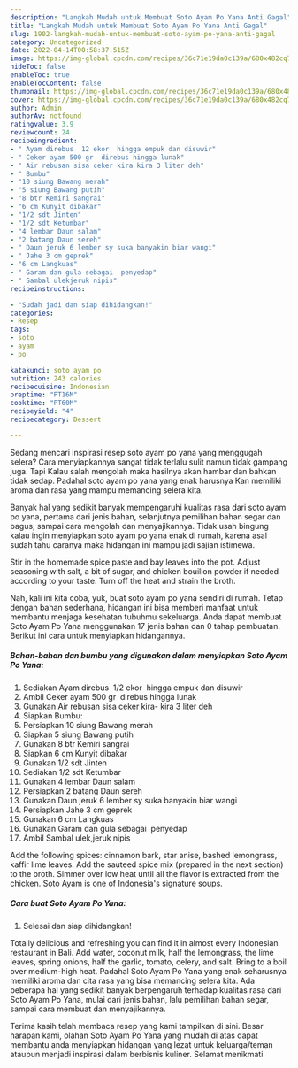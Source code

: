 ```yaml
---
description: "Langkah Mudah untuk Membuat Soto Ayam Po Yana Anti Gagal"
title: "Langkah Mudah untuk Membuat Soto Ayam Po Yana Anti Gagal"
slug: 1902-langkah-mudah-untuk-membuat-soto-ayam-po-yana-anti-gagal
category: Uncategorized
date: 2022-04-14T00:58:37.515Z
image: https://img-global.cpcdn.com/recipes/36c71e19da0c139a/680x482cq70/soto-ayam-po-yana-foto-resep-utama.jpg
hideToc: false
enableToc: true
enableTocContent: false
thumbnail: https://img-global.cpcdn.com/recipes/36c71e19da0c139a/680x482cq70/soto-ayam-po-yana-foto-resep-utama.jpg
cover: https://img-global.cpcdn.com/recipes/36c71e19da0c139a/680x482cq70/soto-ayam-po-yana-foto-resep-utama.jpg
author: Admin
authorAv: notfound
ratingvalue: 3.9
reviewcount: 24
recipeingredient:
- " Ayam direbus  12 ekor  hingga empuk dan disuwir"
- " Ceker ayam 500 gr  direbus hingga lunak"
- " Air rebusan sisa ceker kira kira 3 liter deh"
- " Bumbu"
- "10 siung Bawang merah"
- "5 siung Bawang putih"
- "8 btr Kemiri sangrai"
- "6 cm Kunyit dibakar"
- "1/2 sdt Jinten"
- "1/2 sdt Ketumbar"
- "4 lembar Daun salam"
- "2 batang Daun sereh"
- " Daun jeruk 6 lember sy suka banyakin biar wangi"
- " Jahe 3 cm geprek"
- "6 cm Langkuas"
- " Garam dan gula sebagai  penyedap"
- " Sambal ulekjeruk nipis"
recipeinstructions:

- "Sudah jadi dan siap dihidangkan!"
categories:
- Resep
tags:
- soto
- ayam
- po

katakunci: soto ayam po 
nutrition: 243 calories
recipecuisine: Indonesian
preptime: "PT16M"
cooktime: "PT60M"
recipeyield: "4"
recipecategory: Dessert

---
```



Sedang mencari inspirasi resep soto ayam po yana yang menggugah selera? Cara menyiapkannya sangat tidak terlalu sulit namun tidak gampang juga. Tapi Kalau salah mengolah maka hasilnya akan hambar dan bahkan tidak sedap. Padahal soto ayam po yana yang enak harusnya Kan memiliki aroma dan rasa yang mampu memancing selera kita.


Banyak hal yang sedikit banyak mempengaruhi kualitas rasa dari soto ayam po yana, pertama dari jenis bahan, selanjutnya pemilihan bahan segar dan bagus, sampai cara mengolah dan menyajikannya. Tidak usah bingung kalau ingin menyiapkan soto ayam po yana enak di rumah, karena asal sudah tahu caranya maka hidangan ini mampu jadi sajian istimewa.

Stir in the homemade spice paste and bay leaves into the pot. Adjust seasoning with salt, a bit of sugar, and chicken bouillon powder if needed according to your taste. Turn off the heat and strain the broth.


Nah, kali ini kita coba, yuk, buat soto ayam po yana sendiri di rumah. Tetap dengan bahan sederhana, hidangan ini bisa memberi manfaat untuk membantu menjaga kesehatan tubuhmu sekeluarga. Anda dapat membuat Soto Ayam Po Yana menggunakan 17 jenis bahan dan 0 tahap pembuatan. Berikut ini cara untuk menyiapkan hidangannya.

<!--inarticleads1-->

##### Bahan-bahan dan bumbu yang digunakan dalam menyiapkan Soto Ayam Po Yana:

1. Sediakan  Ayam direbus  1/2 ekor  hingga empuk dan disuwir
1. Ambil  Ceker ayam 500 gr  direbus hingga lunak
1. Gunakan  Air rebusan sisa ceker kira- kira 3 liter deh
1. Siapkan  Bumbu:
1. Persiapkan 10 siung Bawang merah
1. Siapkan 5 siung Bawang putih
1. Gunakan 8 btr Kemiri sangrai
1. Siapkan 6 cm Kunyit dibakar
1. Gunakan 1/2 sdt Jinten
1. Sediakan 1/2 sdt Ketumbar
1. Gunakan 4 lembar Daun salam
1. Persiapkan 2 batang Daun sereh
1. Gunakan  Daun jeruk 6 lember sy suka banyakin biar wangi
1. Persiapkan  Jahe 3 cm geprek
1. Gunakan 6 cm Langkuas
1. Gunakan  Garam dan gula sebagai  penyedap
1. Ambil  Sambal ulek,jeruk nipis


Add the following spices: cinnamon bark, star anise, bashed lemongrass, kaffir lime leaves. Add the sauteed spice mix (prepared in the next section) to the broth. Simmer over low heat until all the flavor is extracted from the chicken. Soto Ayam is one of Indonesia&#39;s signature soups. 

<!--inarticleads2-->

##### Cara buat Soto Ayam Po Yana:


1. Selesai dan siap dihidangkan!

Totally delicious and refreshing you can find it in almost every Indonesian restaurant in Bali. Add water, coconut milk, half the lemongrass, the lime leaves, spring onions, half the garlic, tomato, celery, and salt. Bring to a boil over medium-high heat. Padahal Soto Ayam Po Yana yang enak seharusnya memiliki aroma dan cita rasa yang bisa memancing selera kita. Ada beberapa hal yang sedikit banyak berpengaruh terhadap kualitas rasa dari Soto Ayam Po Yana, mulai dari jenis bahan, lalu pemilihan bahan segar, sampai cara membuat dan menyajikannya. 

Terima kasih telah membaca resep yang kami tampilkan di sini. Besar harapan kami, olahan Soto Ayam Po Yana yang mudah di atas dapat membantu anda menyiapkan hidangan yang lezat untuk keluarga/teman ataupun menjadi inspirasi dalam berbisnis kuliner. Selamat menikmati
